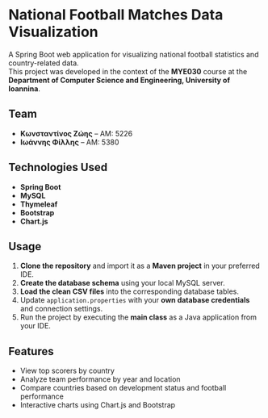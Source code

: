 # National Football Matches Data Visualization

A Spring Boot web application for visualizing national football statistics and country-related data.  
This project was developed in the context of the **MYE030** course at the  
**Department of Computer Science and Engineering, University of Ioannina**.


## Team

- **Κωνσταντίνος Ζώης** – ΑΜ: 5226  
- **Ιωάννης Φίλλης** – ΑΜ: 5380


## Technologies Used

- **Spring Boot**
- **MySQL**
- **Thymeleaf**
- **Bootstrap**
- **Chart.js**


## Usage

1. **Clone the repository** and import it as a **Maven project** in your preferred IDE.
2. **Create the database schema** using your local MySQL server.
3. **Load the clean CSV files** into the corresponding database tables.
4. Update `application.properties` with your **own database credentials** and connection settings.
5. Run the project by executing the **main class** as a Java application from your IDE.



## Features

- View top scorers by country
- Analyze team performance by year and location
- Compare countries based on development status and football performance
- Interactive charts using Chart.js and Bootstrap


